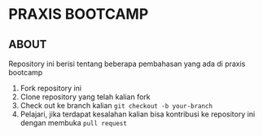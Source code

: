 # PRAXIS BOOTCAMP

## ABOUT

Repository ini berisi tentang beberapa pembahasan yang ada di praxis bootcamp

1. Fork repository ini
2. Clone repository yang telah kalian fork
3. Check out ke branch kalian `git checkout -b your-branch`
4. Pelajari, jika terdapat kesalahan kalian bisa kontribusi ke repository ini dengan membuka `pull request`
